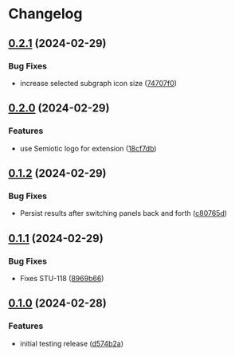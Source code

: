 # Changelog

## [0.2.1](https://github.com/semiotic-ai/vscode-sql-studio/compare/v0.2.0...v0.2.1) (2024-02-29)


### Bug Fixes

* increase selected subgraph icon size ([74707f0](https://github.com/semiotic-ai/vscode-sql-studio/commit/74707f010bc2e11898b795eaf47d66585eef0db1))

## [0.2.0](https://github.com/semiotic-ai/vscode-sql-studio/compare/v0.1.2...v0.2.0) (2024-02-29)


### Features

* use Semiotic logo for extension ([18cf7db](https://github.com/semiotic-ai/vscode-sql-studio/commit/18cf7dbbdc289f5ac4f8f3afefefb3bc2c4b37eb))

## [0.1.2](https://github.com/semiotic-ai/vscode-sql-studio/compare/v0.1.1...v0.1.2) (2024-02-29)


### Bug Fixes

* Persist results after switching panels back and forth ([c80765d](https://github.com/semiotic-ai/vscode-sql-studio/commit/c80765d75a4b53a82ae2d928c05ab1992706df1e))

## [0.1.1](https://github.com/semiotic-ai/vscode-sql-studio/compare/v0.1.0...v0.1.1) (2024-02-29)


### Bug Fixes

* Fixes STU-118 ([8969b66](https://github.com/semiotic-ai/vscode-sql-studio/commit/8969b669795289dc6c5f8252a17403a262f4d2c1))

## [0.1.0](https://github.com/semiotic-ai/vscode-sql-studio/compare/v0.0.0...v0.1.0) (2024-02-28)


### Features

* initial testing release ([d574b2a](https://github.com/semiotic-ai/vscode-sql-studio/commit/d574b2a6f780c1885bcbaaa2890da63280912dc0))
